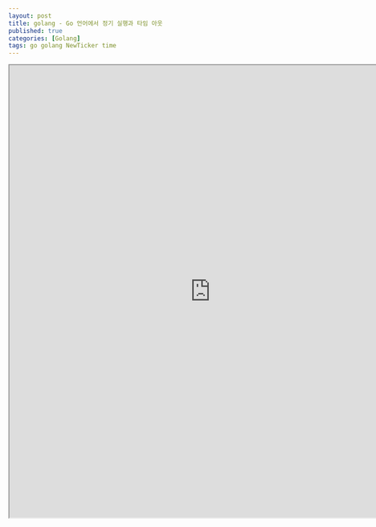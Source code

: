 ```yaml
---
layout: post
title: golang - Go 언어에서 정기 실행과 타임 아웃
published: true
categories: [Golang]
tags: go golang NewTicker time
---
```

<iframe width="800" height="900" src="https://docs.google.com/document/d/e/2PACX-1vTBZGTlorgYD0M3r8l-U8otCCuMVyKyav6CyvC4-jhHgQMKlayjJEz4eMMJpMGQdeiDtQkZNXYzZu6t/pub?embedded=true"></iframe>    
  